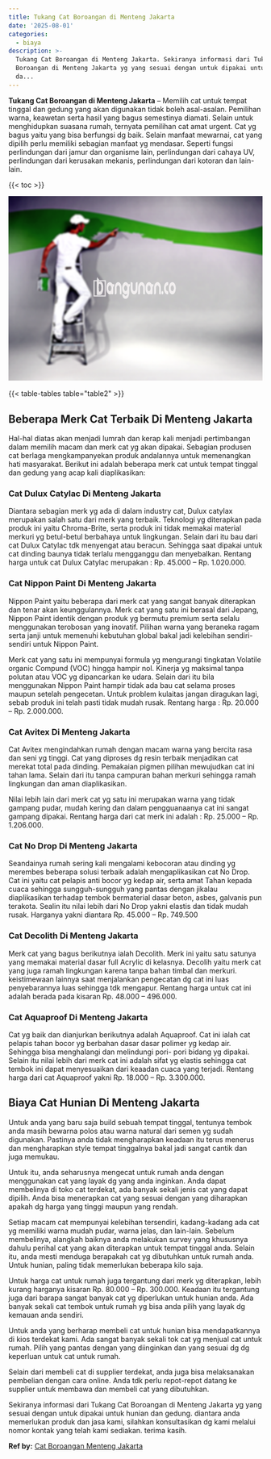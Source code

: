 ```yaml
---
title: Tukang Cat Boroangan di Menteng Jakarta
date: '2025-08-01'
categories:
  - biaya
description: >-
  Tukang Cat Boroangan di Menteng Jakarta. Sekiranya informasi dari Tukang Cat
  Boroangan di Menteng Jakarta yg yang sesuai dengan untuk dipakai untuk hunian
  da...
---
```


**Tukang Cat Boroangan di Menteng Jakarta** – Memilih cat untuk tempat tinggal dan gedung yang akan digunakan tidak boleh asal-asalan. Pemilihan warna, keawetan serta hasil yang bagus semestinya diamati. Selain untuk menghidupkan suasana rumah, ternyata pemilihan cat amat urgent. Cat yg bagus yaitu yang bisa berfungsi dg baik. Selain manfaat mewarnai, cat yang dipilih perlu memiliki sebagian manfaat yg mendasar. Seperti fungsi perlindungan dari jamur dan organisme lain, perlindungan dari cahaya UV, perlindungan dari kerusakan mekanis, perlindungan dari kotoran dan lain-lain.

{{< toc >}}

![Tukang Cat Boroangan di Menteng Jakarta](/images/jasa-cat-murah15.png)

{{< table-tables table="table2" >}}

## Beberapa Merk Cat Terbaik Di Menteng Jakarta

Hal-hal diatas akan menjadi lumrah dan kerap kali menjadi pertimbangan dalam memilih macam dan merk cat yg akan dipakai. Sebagian produsen cat berlaga mengkampanyekan produk andalannya untuk memenangkan hati masyarakat. Berikut ini adalah beberapa merk cat untuk tempat tinggal dan gedung yang acap kali diaplikasikan:

### Cat Dulux Catylac Di Menteng Jakarta

Diantara sebagian merk yg ada di dalam industry cat, Dulux catylax merupakan salah satu dari merk yang terbaik. Teknologi yg diterapkan pada produk ini yaitu Chroma-Brite, serta produk ini tidak memakai material merkuri yg betul-betul berbahaya untuk lingkungan. Selain dari itu bau dari cat Dulux Catylac tdk menyengat atau beracun. Sehingga saat dipakai untuk cat dinding baunya tidak terlalu mengganggu dan menyebalkan. Rentang harga untuk cat Dulux Catylac merupakan : Rp. 45.000 – Rp. 1.020.000.

### Cat Nippon Paint Di Menteng Jakarta

Nippon Paint yaitu beberapa dari merk cat yang sangat banyak diterapkan dan tenar akan keunggulannya. Merk cat yang satu ini berasal dari Jepang, Nippon Paint identik dengan produk yg bermutu premium serta selalu menggunakan terobosan yang inovatif. Pilihan warna yang beraneka ragam serta janji untuk memenuhi kebutuhan global bakal jadi kelebihan sendiri-sendiri untuk Nippon Paint.

Merk cat yang satu ini mempunyai formula yg mengurangi tingkatan Volatile organic Compund (VOC) hingga hampir nol. Kinerja yg maksimal tanpa polutan atau VOC yg dipancarkan ke udara. Selain dari itu bila menggunakan Nippon Paint hampir tidak ada bau cat selama proses maupun setelah pengecetan. Untuk problem kulaitas jangan diragukan lagi, sebab produk ini telah pasti tidak mudah rusak. Rentang harga : Rp. 20.000 – Rp. 2.000.000.

### Cat Avitex Di Menteng Jakarta

Cat Avitex mengindahkan rumah dengan macam warna yang bercita rasa dan seni yg tinggi. Cat yang diproses dg resin terbaik menjadikan cat merekat total pada dinding. Pemakaian pigmen pilihan mewujudkan cat ini tahan lama. Selain dari itu tanpa campuran bahan merkuri sehingga ramah lingkungan dan aman diaplikasikan.

Nilai lebih lain dari merk cat yg satu ini merupakan warna yang tidak gampang pudar, mudah kering dan dalam pengguanaanya cat ini sangat gampang dipakai. Rentang harga dari cat merk ini adalah : Rp. 25.000 – Rp. 1.206.000.

### Cat No Drop Di Menteng Jakarta

Seandainya rumah sering kali mengalami kebocoran atau dinding yg merembes beberapa solusi terbaik adalah mengaplikasikan cat No Drop. Cat ini yaitu cat pelapis anti bocor yg kedap air, serta amat Tahan kepada cuaca sehingga sungguh-sungguh yang pantas dengan jikalau diaplikasikan terhadap tembok bermaterial dasar beton, asbes, galvanis pun terakota. Sealin itu nilai lebih dari No Drop yakni elastis dan tidak mudah rusak. Harganya yakni diantara Rp. 45.000 – Rp. 749.500

### Cat Decolith Di Menteng Jakarta

Merk cat yang bagus berikutnya ialah Decolith. Merk ini yaitu satu satunya yang memakai material dasar full Acrylic di kelasnya. Decolih yaitu merk cat yang juga ramah lingkungan karena tanpa bahan timbal dan merkuri. keistimewaan lainnya saat menjalankan pengecatan dg cat ini luas penyebarannya luas sehingga tdk mengapur. Rentang harga untuk cat ini adalah berada pada kisaran Rp. 48.000 – 496.000.

### Cat Aquaproof Di Menteng Jakarta

Cat yg baik dan dianjurkan berikutnya adalah Aquaproof. Cat ini ialah cat pelapis tahan bocor yg berbahan dasar dasar polimer yg kedap air. Sehingga bisa menghalangi dan melindungi pori- pori bidang yg dipakai. Selain itu nilai lebih dari merk cat ini adalah sifat yg elastis sehingga cat tembok ini dapat menyesuaikan dari keaadan cuaca yang terjadi. Rentang harga dari cat Aquaproof yakni Rp. 18.000 – Rp. 3.300.000.

## Biaya Cat Hunian Di Menteng Jakarta

Untuk anda yang baru saja build sebuah tempat tinggal, tentunya tembok anda masih bewarna polos atau warna natural dari semen yg sudah digunakan. Pastinya anda tidak mengharapkan keadaan itu terus menerus dan mengharapkan style tempat tinggalnya bakal jadi sangat cantik dan juga memukau.

Untuk itu, anda seharusnya mengecat untuk rumah anda dengan menggunakan cat yang layak dg yang anda inginkan. Anda dapat membelinya di toko cat terdekat, ada banyak sekali jenis cat yang dapat dipilih. Anda bisa menerapkan cat yang sesuai dengan yang diharapkan apakah dg harga yang tinggi maupun yang rendah.

Setiap macam cat mempunyai kelebihan tersendiri, kadang-kadang ada cat yg memiliki warna mudah pudar, warna jelas, dan lain-lain. Sebelum membelinya, alangkah baiknya anda melakukan survey yang khususnya dahulu perihal cat yang akan diterapkan untuk tempat tinggal anda. Selain itu, anda mesti menduga berapakah cat yg dibutuhkan untuk rumah anda. Untuk hunian, paling tidak memerlukan beberapa kilo saja.

Untuk harga cat untuk rumah juga tergantung dari merk yg diterapkan, lebih kurang harganya kisaran Rp. 80.000 – Rp. 300.000. Keadaan itu tergantung juga dari barapa sangat banyak cat yg diperlukan untuk hunian anda. Ada banyak sekali cat tembok untuk rumah yg bisa anda pilih yang layak dg kemauan anda sendiri.

Untuk anda yang berharap membeli cat untuk hunian bisa mendapatkannya di kios terdekat kami. Ada sangat banyak sekali tok cat yg menjual cat untuk rumah. Pilih yang pantas dengan yang diinginkan dan yang sesuai dg dg keperluan untuk cat untuk rumah.

Selain dari membeli cat di supplier terdekat, anda juga bisa melaksanakan pembelian dengan cara online. Anda tdk perlu repot-repot datang ke supplier untuk membawa dan membeli cat yang dibutuhkan.

Sekiranya informasi dari Tukang Cat Boroangan di Menteng Jakarta yg yang sesuai dengan untuk dipakai untuk hunian dan gedung. diantara anda memerlukan produk dan jasa kami, silahkan konsultasikan dg kami melalui nomor kontak yang telah kami sediakan. terima kasih.

**Ref by:** [Cat Boroangan Menteng Jakarta](https://id.wikipedia.org/wiki/Cat)
